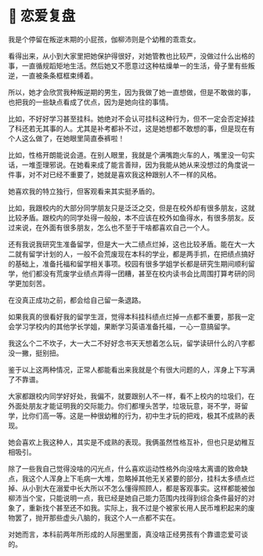 # 🥀 恋爱复盘

我是个停留在叛逆末期的小屁孩，伽柳沛则是个幼稚的乖乖女。

看得出来，从小到大家里把她保护得很好，对她管教也比较严，没做过什么出格的事，一直循规蹈矩地生活。然后她又不愿意过这种枯燥单一的生活，骨子里有些叛逆，一直被条条框框束缚着。

所以，她才会欣赏我种叛逆期的男生，因为我做了她一直想做，但是不敢做的事，也把我的一些缺点看成了优点，因为是她向往的事情。

比如，不好好学习甚至挂科。她绝对不会认可挂科这种行为，但不一定会否定掉挂了科还若无其事的人。尤其是补考都补不过，这是她想都不敢想的事，但是现在有个人这么做了，在她眼里简直泰裤啦！

比如，性格开朗能说会道。在别人眼里，我就是个满嘴跑火车的人，嘴里没一句实话，一堆歪理邪说。在她看来成了能言善辩，因为我能从她从来没想过的角度说一件事，对不对已经不重要了，她就是喜欢我这种跟别人不一样的风格。

她喜欢我的特立独行，但客观看来其实挺矛盾的。

比如，我跟校内的大部分同学朋友只是泛泛之交，但是在校外却有很多朋友，这就比较矛盾。跟校内的同学处得一般般，本不应该在校外如鱼得水，有很多朋友。反过来说，在外面有很多朋友，怎么也不至于干啥都喜欢自己一个人。

还有我说我研究生准备留学，但是大一大二绩点烂掉，这也比较矛盾。能在大一大二就有留学计划的人，一般不会荒废现在本科的学业，都是两手抓，在把绩点搞好的基础上，准备托福和留学相关事项。校园有很多学姐学长都是研究生期间顺利留学，他们都没有荒废学业绩点弄得一团糟，甚至在校内读书会比周围打算考研的同学更加刻苦。

在没真正成功之前，都会给自己留一条退路。

如果我真的很看好我的留学生涯，觉得本科挂科绩点烂掉一点都不重要，那我一定会学习学校内的其他学长学姐，果断学习英语准备托福，一心一意搞留学。

我这么个二不坎子，大一大二不好好念书天天想着怎么玩，留学读研什么的八字都没一撇，挺别扭。

鉴于以上这两种情况，正常人都能看出来我就是个有很大问题的人，浑身上下写满了不靠谱。

大家都跟校内同学好好处，我偏不，就要跟别人不一样，看不上校内的垃圾们，在外面处朋友才能证明我的交际能力。你们都埋头苦学，垃圾玩意，哥不学，哥留学，比你们高一等。这是一种很幼稚的行为，初中生才玩的把戏，极其不成熟的表现。

她会喜欢上我这种人，其实是不成熟的表现。我俩虽然性格互补，但也只是幼稚互相吸引。

除了一些我自己觉得没啥的闪光点，什么喜欢运动性格外向没啥太离谱的致命缺点，我这个人浑身上下毛病一大堆，忽略掉其他无关紧要的部分，挂科太多绩点烂掉、从小到大在溺爱中长大所以不怎么懂得照顾人，都是客观事实。这样都能被伽柳沛当个宝，只能说明一点，我已经是她自己能力范围内找得到综合条件最好的对象了，重新找个甚至还不如我。实际上，我不过是个被家长用人民币堆积起来的废物罢了，抛开那些虚头八脑的，我这个人一点都不实在。

对她而言，本科前两年所形成的人际圈里面，真没啥正经男孩有个靠谱恋爱可谈的。
